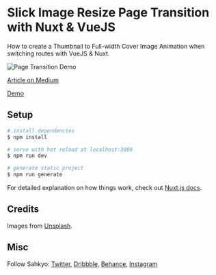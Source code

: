 # Slick Image Resize Page Transition with Nuxt & VueJS

How to create a Thumbnail to Full-width Cover Image Animation when switching routes with VueJS & Nuxt.

![Page Transition Demo](https://sahkyo.s3.eu-west-3.amazonaws.com/Page_Transition_Capture.png)

[Article on Medium](https://link.medium.com/Zl1yg9KfVab)

[Demo](https://nuxt-transition.netlify.app/)


## Setup

```bash
# install dependencies
$ npm install

# serve with hot reload at localhost:3000
$ npm run dev

# generate static project
$ npm run generate
```

For detailed explanation on how things work, check out [Nuxt.js docs](https://nuxtjs.org).

## Credits

Images from [Unsplash](https://unsplash.com).

## Misc

Follow Sahkyo: [Twitter](http://www.twitter.com/sahkyovision), [Dribbble](http://www.dribbble.com/sahkyo), [Behance](https://github.com/sahkyovision), [Instagram](https://www.instagram.com/sahkyovision)
